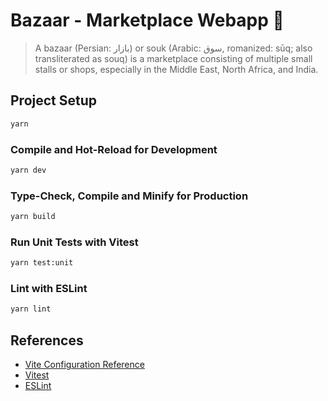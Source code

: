 # Bazaar - Marketplace Webapp 🛒

> A bazaar (Persian: بازار) or souk (Arabic: سوق, romanized: sūq; also transliterated as souq)
> is a marketplace consisting of multiple small stalls or shops, especially in the Middle East,
> North Africa, and India.

## Project Setup

```sh
yarn
```

### Compile and Hot-Reload for Development

```sh
yarn dev
```

### Type-Check, Compile and Minify for Production

```sh
yarn build
```

### Run Unit Tests with Vitest

```sh
yarn test:unit
```

### Lint with ESLint
```sh
yarn lint
```

## References
- [Vite Configuration Reference](https://vitejs.dev/config/)
- [Vitest](https://vitest.dev/)
- [ESLint](https://eslint.org/)